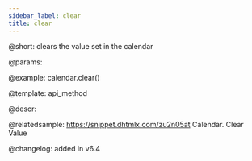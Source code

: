 ```yaml
---
sidebar_label: clear
title: clear
---          
```


@short: clears the value set in the calendar


@params:


@example:
calendar.clear()



@template: api_method



@descr:



@relatedsample: https://snippet.dhtmlx.com/zu2n05at	Calendar. Clear Value




@changelog: added in v6.4


